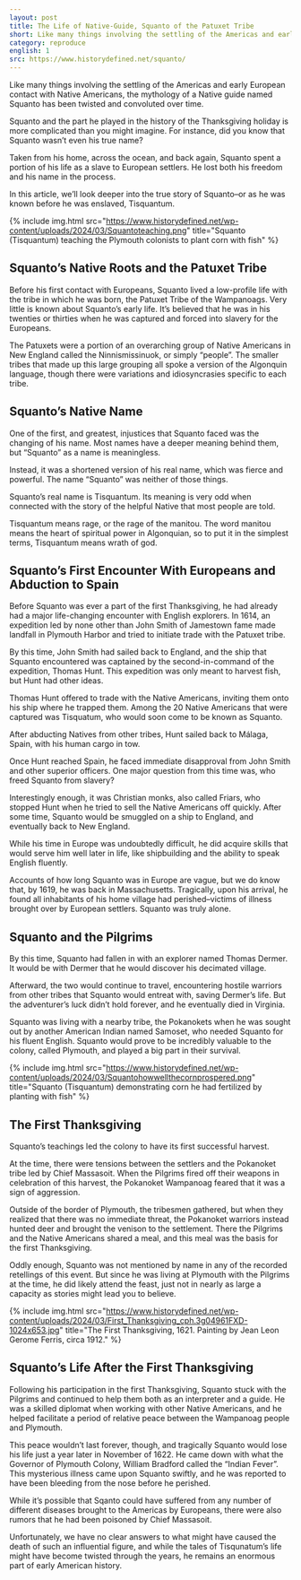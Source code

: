 ```yaml
---
layout: post
title: The Life of Native-Guide, Squanto of the Patuxet Tribe
short: Like many things involving the settling of the Americas and early European contact with Native Americans, the mythology of a Native guide named Squanto has been twisted and convoluted over time
category: reproduce
english: 1
src: https://www.historydefined.net/squanto/
---
```


Like many things involving the settling of the Americas and early European contact with Native Americans, the mythology of a Native guide named Squanto has been twisted and convoluted over time.

Squanto and the part he played in the history of the Thanksgiving holiday is more complicated than you might imagine. For instance, did you know that Squanto wasn’t even his true name?

Taken from his home, across the ocean, and back again, Squanto spent a portion of his life as a slave to European settlers. He lost both his freedom and his name in the process.

In this article, we’ll look deeper into the true story of Squanto–or as he was known before he was enslaved, Tisquantum.

{% include img.html src="https://www.historydefined.net/wp-content/uploads/2024/03/Squantoteaching.png"  title="Squanto (Tisquantum) teaching the Plymouth colonists to plant corn with fish" %}

## Squanto’s Native Roots and the Patuxet Tribe

Before his first contact with Europeans, Squanto lived a low-profile life with the tribe in which he was born, the Patuxet Tribe of the Wampanoags. Very little is known about Squanto’s early life. It’s believed that he was in his twenties or thirties when he was captured and forced into slavery for the Europeans.

The Patuxets were a portion of an overarching group of Native Americans in New England called the Ninnismissinuok, or simply “people”. The smaller tribes that made up this large grouping all spoke a version of the Algonquin language, though there were variations and idiosyncrasies specific to each tribe.

## Squanto’s Native Name

One of the first, and greatest, injustices that Squanto faced was the changing of his name. Most names have a deeper meaning behind them, but “Squanto” as a name is meaningless.

Instead, it was a shortened version of his real name, which was fierce and powerful. The name “Squanto” was neither of those things.

Squanto’s real name is Tisquantum. Its meaning is very odd when connected with the story of the helpful Native that most people are told.

Tisquantum means rage, or the rage of the manitou. The word manitou means the heart of spiritual power in Algonquian, so to put it in the simplest terms, Tisquantum means wrath of god.

## Squanto’s First Encounter With Europeans and Abduction to Spain

Before Squanto was ever a part of the first Thanksgiving, he had already had a major life-changing encounter with English explorers. In 1614, an expedition led by none other than John Smith of Jamestown fame made landfall in Plymouth Harbor and tried to initiate trade with the Patuxet tribe.

By this time, John Smith had sailed back to England, and the ship that Squanto encountered was captained by the second-in-command of the expedition, Thomas Hunt. This expedition was only meant to harvest fish, but Hunt had other ideas.

Thomas Hunt offered to trade with the Native Americans, inviting them onto his ship where he trapped them. Among the 20 Native Americans that were captured was Tisquatum, who would soon come to be known as Squanto.

After abducting Natives from other tribes, Hunt sailed back to Málaga, Spain, with his human cargo in tow.

Once Hunt reached Spain, he faced immediate disapproval from John Smith and other superior officers. One major question from this time was, who freed Squanto from slavery?

Interestingly enough, it was Christian monks, also called Friars, who stopped Hunt when he tried to sell the Native Americans off quickly. After some time, Squanto would be smuggled on a ship to England, and eventually back to New England.

While his time in Europe was undoubtedly difficult, he did acquire skills that would serve him well later in life, like shipbuilding and the ability to speak English fluently.

Accounts of how long Squanto was in Europe are vague, but we do know that, by 1619, he was back in Massachusetts. Tragically, upon his arrival, he found all inhabitants of his home village had perished–victims of illness brought over by European settlers. Squanto was truly alone.

## Squanto and the Pilgrims

By this time, Squanto had fallen in with an explorer named Thomas Dermer. It would be with Dermer that he would discover his decimated village.

Afterward, the two would continue to travel, encountering hostile warriors from other tribes that Squanto would entreat with, saving Dermer’s life. But the adventurer’s luck didn’t hold forever, and he eventually died in Virginia.

Squanto was living with a nearby tribe, the Pokanokets when he was sought out by another American Indian named Samoset, who needed Squanto for his fluent English. Squanto would prove to be incredibly valuable to the colony, called Plymouth, and played a big part in their survival.

{% include img.html src="https://www.historydefined.net/wp-content/uploads/2024/03/Squantohowwellthecornprospered.png" title="Squanto (Tisquantum) demonstrating corn he had fertilized by planting with fish" %}

## The First Thanksgiving

Squanto’s teachings led the colony to have its first successful harvest.

At the time, there were tensions between the settlers and the Pokanoket tribe led by Chief Massasoit. When the Pilgrims fired off their weapons in celebration of this harvest, the Pokanoket Wampanoag feared that it was a sign of aggression.

Outside of the border of Plymouth, the tribesmen gathered, but when they realized that there was no immediate threat, the Pokanoket warriors instead hunted deer and brought the venison to the settlement. There the Pilgrims and the Native Americans shared a meal, and this meal was the basis for the first Thanksgiving.

Oddly enough, Squanto was not mentioned by name in any of the recorded retellings of this event. But since he was living at Plymouth with the Pilgrims at the time, he did likely attend the feast, just not in nearly as large a capacity as stories might lead you to believe.

{% include img.html src="https://www.historydefined.net/wp-content/uploads/2024/03/First_Thanksgiving_cph.3g04961FXD-1024x653.jpg" title="The First Thanksgiving, 1621. Painting by Jean Leon Gerome Ferris, circa 1912." %}

## Squanto’s Life After the First Thanksgiving

Following his participation in the first Thanksgiving, Squanto stuck with the Pilgrims and continued to help them both as an interpreter and a guide. He was a skilled diplomat when working with other Native Americans, and he helped facilitate a period of relative peace between the Wampanoag people and Plymouth.

This peace wouldn’t last forever, though, and tragically Squanto would lose his life just a year later in November of 1622. He came down with what the Governor of Plymouth Colony, William Bradford called the “Indian Fever”. This mysterious illness came upon Squanto swiftly, and he was reported to have been bleeding from the nose before he perished.

While it’s possible that Sqanto could have suffered from any number of different diseases brought to the Americas by Europeans, there were also rumors that he had been poisoned by Chief Massasoit.

Unfortunately, we have no clear answers to what might have caused the death of such an influential figure, and while the tales of Tisqunatum’s life might have become twisted through the years, he remains an enormous part of early American history.
